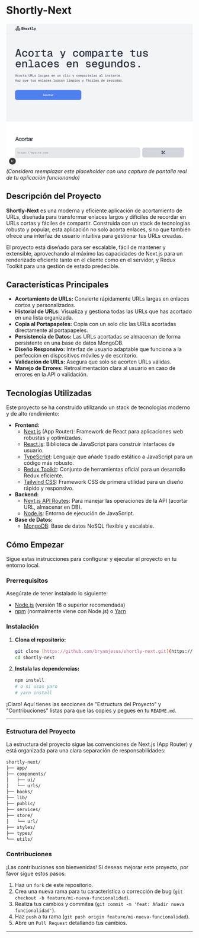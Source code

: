 # Shortly-Next

![Shortly-Next Demo Image](https://github.com/bryamjesus/shortly-next/blob/main/public/shortly.png?raw=true)
_(Considera reemplazar este placeholder con una captura de pantalla real de tu aplicación funcionando)_

## Descripción del Proyecto

**Shortly-Next** es una moderna y eficiente aplicación de acortamiento de URLs, diseñada para transformar enlaces largos y difíciles de recordar en URLs cortas y fáciles de compartir. Construida con un stack de tecnologías robusto y popular, esta aplicación no solo acorta enlaces, sino que también ofrece una interfaz de usuario intuitiva para gestionar tus URLs creadas.

El proyecto está diseñado para ser escalable, fácil de mantener y extensible, aprovechando al máximo las capacidades de Next.js para un renderizado eficiente tanto en el cliente como en el servidor, y Redux Toolkit para una gestión de estado predecible.

## Características Principales

- **Acortamiento de URLs:** Convierte rápidamente URLs largas en enlaces cortos y personalizados.
- **Historial de URLs:** Visualiza y gestiona todas las URLs que has acortado en una lista organizada.
- **Copia al Portapapeles:** Copia con un solo clic las URLs acortadas directamente al portapapeles.
- **Persistencia de Datos:** Las URLs acortadas se almacenan de forma persistente en una base de datos MongoDB.
- **Diseño Responsivo:** Interfaz de usuario adaptable que funciona a la perfección en dispositivos móviles y de escritorio.
- **Validación de URLs:** Asegura que solo se acorten URLs válidas.
- **Manejo de Errores:** Retroalimentación clara al usuario en caso de errores en la API o validación.

## Tecnologías Utilizadas

Este proyecto se ha construido utilizando un stack de tecnologías moderno y de alto rendimiento:

- **Frontend:**
  - [Next.js](https://nextjs.org/) (App Router): Framework de React para aplicaciones web robustas y optimizadas.
  - [React.js](https://react.dev/): Biblioteca de JavaScript para construir interfaces de usuario.
  - [TypeScript](https://www.typescriptlang.org/): Lenguaje que añade tipado estático a JavaScript para un código más robusto.
  - [Redux Toolkit](https://redux-toolkit.js.org/): Conjunto de herramientas oficial para un desarrollo Redux eficiente.
  - [Tailwind CSS](https://tailwindcss.com/): Framework CSS de primera utilidad para un diseño rápido y responsivo.
- **Backend:**
  - [Next.js API Routes](https://nextjs.org/docs/app/building-your-application/routing/api-routes): Para manejar las operaciones de la API (acortar URL, almacenar en DB).
  - [Node.js](https://nodejs.org/): Entorno de ejecución de JavaScript.
- **Base de Datos:**
  - [MongoDB](https://www.mongodb.com/): Base de datos NoSQL flexible y escalable.

## Cómo Empezar

Sigue estas instrucciones para configurar y ejecutar el proyecto en tu entorno local.

### Prerrequisitos

Asegúrate de tener instalado lo siguiente:

- [Node.js](https://nodejs.org/en/download/) (versión 18 o superior recomendada)
- [npm](https://www.npmjs.com/get-npm) (normalmente viene con Node.js) o [Yarn](https://yarnpkg.com/lang/en/docs/install/)

### Instalación

1.  **Clona el repositorio:**

    ```bash
    git clone [https://github.com/bryamjesus/shortly-next.git](https://github.com/bryamjesus/shortly-next.git)
    cd shortly-next
    ```

2.  **Instala las dependencias:**
    ```bash
    npm install
    # o si usas yarn
    # yarn install
    ```

¡Claro\! Aquí tienes las secciones de "Estructura del Proyecto" y "Contribuciones" listas para que las copies y pegues en tu `README.md`.

---

### Estructura del Proyecto

La estructura del proyecto sigue las convenciones de Next.js (App Router) y está organizada para una clara separación de responsabilidades:

```
shortly-next/
├── app/
├── components/
│   ├── ui/
│   └── urls/
├── hooks/
├── lib/
├── public/
├── services/
├── store/
│   └── url/
├── styles/
├── types/
└── utils/
```

### Contribuciones

¡Las contribuciones son bienvenidas\! Si deseas mejorar este proyecto, por favor sigue estos pasos:

1.  Haz un `fork` de este repositorio.
2.  Crea una nueva rama para tu característica o corrección de bug (`git checkout -b feature/mi-nueva-funcionalidad`).
3.  Realiza tus cambios y commitea (`git commit -m 'feat: Añadir nueva funcionalidad'`).
4.  Haz `push` a tu rama (`git push origin feature/mi-nueva-funcionalidad`).
5.  Abre un `Pull Request` detallando tus cambios.

---
